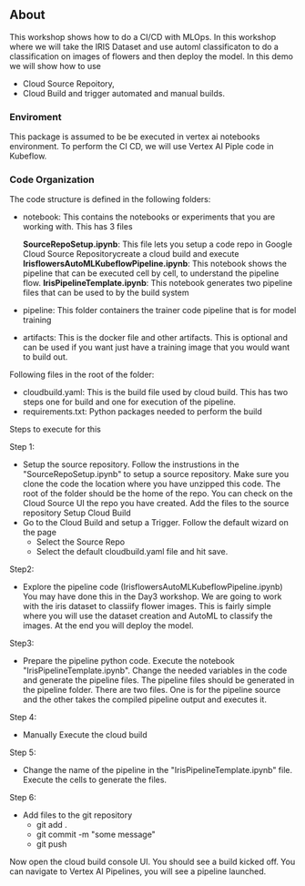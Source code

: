 ## About

This workshop shows how to do a CI/CD with MLOps. In this workshop where we will take the IRIS Dataset and use automl classificaton to do a classification on images of flowers and then deploy the model. In this demo we will show how to use 
* Cloud Source Repoitory, 
* Cloud Build and trigger automated and manual builds. 

### Enviroment
This package is assumed to be be executed in vertex ai notebooks environment.
To perform the CI CD, we will use Vertex AI Piple code in Kubeflow.
 
### Code Organization
The code structure is defined in the following folders:

- notebook:
    This contains the notebooks or experiments that you are working with. This has 3 files 
    
     **SourceRepoSetup.ipynb**: 
                  This file lets you setup a code repo in Google Cloud Source Repositorycreate a cloud build and execute
     **IrisflowersAutoMLKubeflowPipeline.ipynb**: 
                  This notebook shows the pipeline that can be executed cell by cell, to understand the pipeline flow.
     **IrisPipelineTemplate.ipynb**: 
                  This notebook generates two pipeline files that can be used to by the build system
      
- pipeline:
    This folder containers the trainer code pipeline that is for model training
- artifacts:
    This is the docker file and other artifacts. This is optional and can be used if you want just have a training image that you would want to build out.

Following files in the root of the folder:
- cloudbuild.yaml:
     This is the build file used by cloud build. This has two steps one for build and one for execution of the pipeline.
- requirements.txt:
     Python packages needed to perform the build

Steps to execute for this

Step 1:
- Setup the source repository.
   Follow the instrustions in the "SourceRepoSetup.ipynb" to setup a source repository.
   Make sure you clone the code the location where you have unzipped this code. The root of the folder should be the home of the repo.
   You can check on the Cloud Source UI the repo you have created. 
   Add the files to the source repository
Setup Cloud Build
- Go to the Cloud Build and setup a Trigger. Follow the default wizard on the page
   - Select the Source Repo
   - Select the default cloudbuild.yaml file and hit save.
 
Step2:
- Explore the pipeline code (IrisflowersAutoMLKubeflowPipeline.ipynb)
   You may have done this in the Day3 workshop. We are going to work with the iris dataset to classiify flower images. This is fairly simple where you will use the dataset creation and AutoML to classify the images. At the end you will deploy the model.
   
Step3:
- Prepare the pipeline python code. Execute the notebook "IrisPipelineTemplate.ipynb". Change the needed variables in the code and generate the pipeline files. The pipeline files should be generated in the pipeline folder. There are two files. One is for the pipeline source and the other takes the compiled pipeline output and executes it.

Step 4:
- Manually Execute the cloud build

Step 5:
- Change the name of the pipeline in the "IrisPipelineTemplate.ipynb" file. Execute the cells to generate the files.

Step 6:
 - Add files to the git repository 
    - git add .
    - git commit -m "some message"
    - git push 
  
  Now open the cloud build console UI. You should see a build kicked off.
  You can navigate to Vertex AI Pipelines, you will see a pipeline launched.


   




